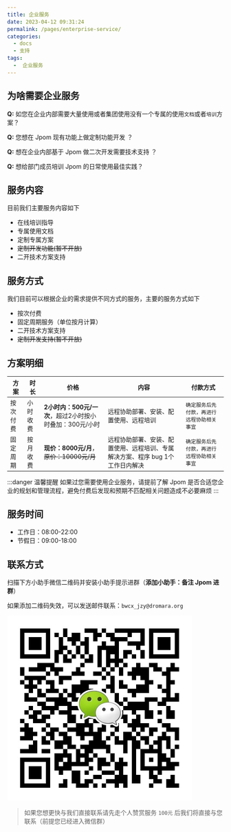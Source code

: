 ```yaml
---
title: 企业服务
date: 2023-04-12 09:31:24
permalink: /pages/enterprise-service/
categories:
  - docs
  - 支持
tags:
  -  企业服务
---
```



## 为啥需要企业服务

**Q:** 如您在企业内部需要大量使用或者集团使用没有一个专属的使用`文档`或者`培训`方案？

**Q:** 您想在 Jpom 现有功能上做定制功能开发 ？

**Q:** 想在企业内部基于 Jpom 做二次开发需要技术支持 ？

**Q:** 想给部门成员培训 Jpom 的日常使用最佳实践？

## 服务内容

目前我们主要服务内容如下

- 在线培训指导
- 专属使用文档
- 定制专属方案
- ~~定制开发功能(暂不开放)~~
- 二开技术方案支持


## 服务方式

我们目前可以根据企业的需求提供不同方式的服务，主要的服务方式如下

- 按次付费
- 固定周期服务（单位按月计算）
- 二开技术方案支持
- ~~定制开发支持(暂不开放)~~

## 方案明细


| 方案         | 时长    | 价格    | 内容                                   | 付款方式          |
|------------|-------|-------|--------------------------------------|-------------|
| 按次付费 | 小时收费 | **2小时内：500元/一次**，超过2小时按小时叠加：300元/小时    | 远程协助部署、安装、配置使用、远程培训| `确定服务后先付款，再进行远程协助相关事宜` |
| 固定周期 | 按月收费 | **现价：8000元/月**，~~原价：10000元/月~~ | 远程协助部署、安装、配置使用、远程培训、专属解决方案、程序 bug 1个工作日内解决 | `确定服务后先付款，再进行远程协助相关事宜` |

:::danger 温馨提醒
如果过您需要使用企业服务，请提前了解 Jpom 是否合适您企业的规划和管理流程，避免付费后发现和预期不匹配相关问题造成不必要麻烦
:::

## 服务时间

- 工作日：08:00-22:00
- 节假日：09:00-18:00				


## 联系方式

扫描下方小助手微信二维码并安装小助手提示进群（**添加小助手：备注 Jpom 进群**）

如果添加二维码失效，可以发送邮件联系：`bwcx_jzy@dromara.org`

![wx](/images/wx_qrcode.jpg)

> 如果您想更快与我们直接联系请先走个人赞赏服务 `100元` 后我们将直接与您联系（前提您已经进入微信群）